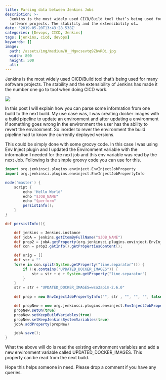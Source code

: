 ```yaml
---
title: Parsing data between Jenkins Jobs
description: >-
  Jenkins is the most widely used CICD/Build tool that’s being used for many
  software projects. The stability and the extensibility of…
date: '2019-05-20T13:43:28.538Z'
categories: [Devops, CICD, Jenkins]
tags: [jenkins, cicd, devops]
keywords: []
image:
  path: /assets/img/medium/0__Mgvcsevtq9ZbvROi.jpg
  width: 800
  height: 500
  alt: 
---
```


Jenkins is the most widely used CICD/Build tool that’s being used for many software projects. The stability and the extensibility of Jenkins has made it the number one go to tool when doing CICD work.

![](/home/yasassri/Downloads/medium-export-17fe853f8468a5f31fcccd3f4e32406ee150853a411f31fa7e2b689e994b53dc/posts/md_1656890542184/img/1__PFUD__bMh__K6EzCvCXFY__vQ.png)

In this post I will explain how you can parse some information from one build to the next build. My use case was, I was creating docker images with a build pipeline to update an environment and after updating a environment if something goes wrong in the environment the user has the ability to revert the environment. So inorder to rever the environment the build pipeline had to know the currently deployed versions.

This could be simply done with some groovy code. In this case I was using Env Inject plugin and I updated the Environment variable with the information I needed for the next job and this env variable was read by the next Job. Following is the simple groovy code you can use for this.

```groovy
import org.jenkinsci.plugins.envinject.EnvInjectJobProperty
import org.jenkinsci.plugins.envinject.EnvInjectJobPropertyInfo

node('master') {
    script {
        echo 'Hello World'
        echo "$JOB_NAME"
        echo "$perform"
        persistInfo();
    }
}

def persistInfo(){

    def jenkins = Jenkins.instance
    def jobA = jenkins.getItemByFullName("$JOB_NAME")
    def prop2 = jobA.getProperty(org.jenkinsci.plugins.envinject.EnvInjectJobProperty);
    def con = prop2.getInfo().getPropertiesContent();

    def orig = []
    def str = ""
    for(e in con.split(System.getProperty("line.separator"))) {
        if (!e.contains("UPDATED_DOCKER_IMAGES")) {
            str = str + e + System.getProperty("line.separator")
        }
    }
    str = str + "UPDATED_DOCKER_IMAGES=wso2apim-2.6.0"
    
    def prop = new EnvInjectJobPropertyInfo("", str , "", "", "", false)

    def propNew = new org.jenkinsci.plugins.envinject.EnvInjectJobProperty(prop)
    propNew.setOn(true)
    propNew.setKeepBuildVariables(true)
    propNew.setKeepJenkinsSystemVariables(true)
    jobA.addProperty(propNew)

    jobA.save();
}
```

What the above will do is read the existing environment variables and add a new environment variable called UPDATED\_DOCKER\_IMAGES. This property can be read from the next build.

Hope this helps someone in need. Please drop a comment if you have any queries.